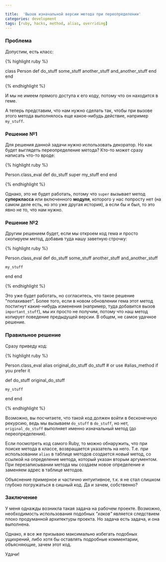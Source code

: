 ```yaml
---

title:  'Вызов изначальной версии метода при переопределении'
categories: development
tags: [ruby, hacks, method, alias, overriding]
---
```


### Проблема

Допустим, есть класс:

{% highlight ruby %}

class Person
  def do_stuff
    some_stuff
    another_stuff
    and_another_stuff
  end
end

{% endhighlight %}

И мы не имеем прямого доступа к его коду, потому что он находится в геме.

А теперь представим, что нам нужно сделать так, чтобы при вызове этого
метода выполнялось еще какое-нибудь действие, например `my_stuff`.

### Решение №1

Для решения данной задачи нужно использовать декоратор. Но как
будет выглядеть переопределение метода? Кто-то может сразу написать
что-то вроде:


{% highlight ruby %}

Person.class_eval
  def do_stuff
    super
    my_stuff
  end
end

{% endhighlight %}

Однако, это не будет работать, потому что `super` вызывает метод
**суперкласса** или включенного **модуля**, которого у нас попросту
нет (на самом деле есть, но это уже другая история), а если бы и был, то это
явно не то, что нам нужно.

### Решение №2

Другим решением будет, если мы откроем код гема и просто скопируем
метод, добавив туда нашу заветную строчку:


{% highlight ruby %}

Person.class_eval
  def do_stuff
    some_stuff
    another_stuff
    and_another_stuff

    my_stuff
  end
end

{% endhighlight %}

Это уже будет работать, но согласитесь, что такое решение
"попахивает". Более того, если в новом обновлении гема этот метод
постигнут какие-нибудь изменения (например, туда добавится вызов
`important_stuff`), мы их просто не получим, потому что наш метод
копирует поведение предыдущей версии. В общем, не самое удачное
решение.

### Правильное решение

Сразу приведу код:

{% highlight ruby %}

Person.class_eval
  alias original_do_stuff do_stuff # or use #alias_method if you prefer it

  def do_stuff
    original_do_stuff

    my_stuff
  end
end

{% endhighlight %}

Возможно, вы посчитаете, что такой код должен войти в бесконечную
рекурсию, ведь мы вызываем `do_stuff` в `do_stuff`, но нет,
`original_do_stuff` выполняет именно изначальный метод (до
переопределения).

Если посмотреть код самого Ruby, то можно обнаружить, что при поиске
метода в классе, возвращается указатель на него. Т.е. при
использовании `alias` в таблице методов создается *новый* метод, со
ссылкой на определение метода, который указан вторым аргументом. При
перезаписывании метода мы создаем новое определение и заменяем адрес в
таблице методов.

Объяснение примерное и частично интуитивное, т.к. я не стал слишком
глубоко погружаться в сишный код. Да и зачем, собственно?

### Заключение

У меня однажды возникла такая задача на рабочем проекте. Возможно,
необходимость использования подобных *"хаков"* является следствием
плохо продуманной архитектуры проекта. Но задача есть задача, и она
выполнена.

Однако, я все же призываю максимально избегать подобных ущихрений,
либо хотя бы оставлять подробные комментарии, объясняющие, зачем этот
код.

Удачи!
